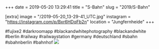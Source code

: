 +++
date = 2019-05-20 13:29:41
title = "S-Bahn"
slug = "2019/S-Bahn"

[extra]
image = "/2019-05-20_13-29-41_UTC.jpg"
instagram = "https://instagram.com/p/Bxr6HDqFb2n"
location = "Jungfernheide"
+++

 #fujixe2 #darkroomapp #blackandwhitephotography #blackandwhite #berlin #railway #railwaystation #germany #deutschland #sbahn #sbahnberlin #bahnhof
<img src="/2019-05-20_13-29-41_UTC.jpg" />
